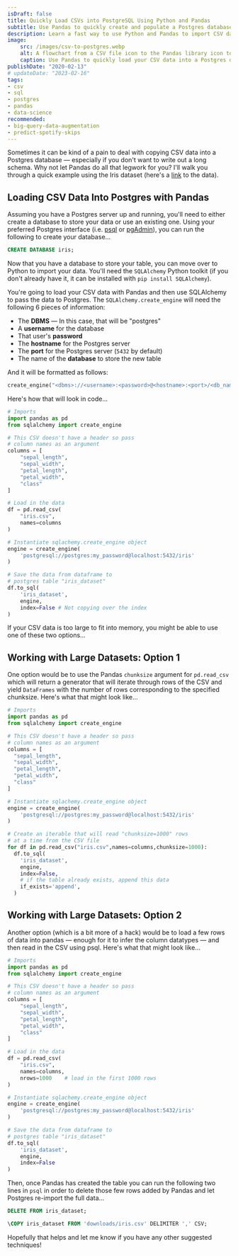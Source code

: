 ```yaml
---
isDraft: false
title: Quickly Load CSVs into PostgreSQL Using Python and Pandas
subtitle: Use Pandas to quickly create and populate a Postgres database
description: Learn a fast way to use Python and Pandas to import CSV data into a Postgres database. Let Pandas infer data types and create the SQL schema for you.
image:
    src: /images/csv-to-postgres.webp
    alt: A flowchart from a CSV file icon to the Pandas library icon to a Postgres database icon.
    caption: Use Pandas to quickly load your CSV data into a Postgres database
publishDate: "2020-02-13"
# updateDate: "2023-02-16"
tags:
- csv
- sql
- postgres
- pandas
- data-science
recommended:
- big-query-data-augmentation
- predict-spotify-skips
---
```


Sometimes it can be kind of a pain to deal with copying CSV data into a Postgres database — especially if you don't want to write out a long schema. Why not let Pandas do all that legwork for you? I'll walk you through a quick example using the Iris dataset (here's a [link](https://archive.ics.uci.edu/ml/datasets/Iris) to the data).

## Loading CSV Data Into Postgres with Pandas

Assuming you have a Postgres server up and running, you'll need to either create a database to store your data or use an existing one. Using your preferred Postgres interface (i.e. [psql](https://www.postgresql.org/docs/9.3/app-psql.html) or [pgAdmin](https://www.pgadmin.org/)), you can run the following to create your database…

```sql
CREATE DATABASE iris;
```

Now that you have a database to store your table, you can move over to Python to import your data. You'll need the `SQLAlchemy` Python toolkit (if you don't already have it, it can be installed with `pip install SQLAlchemy`).

You're going to load your CSV data with Pandas and then use SQLAlchemy to pass the data to Postgres. The `SQLAlchemy.create_engine` will need the following 6 pieces of information:

- The **DBMS** — In this case, that will be "postgres"
- A **username** for the database
- That user's **password**
- The **hostname** for the Postgres server
- The **port** for the Postgres server (`5432` by default)
- The name of the **database** to store the new table

And it will be formatted as follows:

```py
create_engine("<dbms>://<username>:<password>@<hostname>:<port>/<db_name>")
```

Here's how that will look in code...

```py
# Imports
import pandas as pd
from sqlalchemy import create_engine

# This CSV doesn't have a header so pass
# column names as an argument
columns = [
    "sepal_length",
    "sepal_width",
    "petal_length",
    "petal_width",
    "class"
]

# Load in the data
df = pd.read_csv(
    "iris.csv",
    names=columns
)

# Instantiate sqlachemy.create_engine object
engine = create_engine(
    'postgresql://postgres:my_password@localhost:5432/iris'
)

# Save the data from dataframe to
# postgres table "iris_dataset"
df.to_sql(
    'iris_dataset', 
    engine,
    index=False # Not copying over the index
)
```

If your CSV data is too large to fit into memory, you might be able to use one of these two options…

## Working with Large Datasets: Option 1

One option would be to use the Pandas `chunksize` argument for `pd.read_csv` which will return a generator that will iterate through rows of the CSV and yield `DataFrames` with the number of rows corresponding to the specified chunksize. Here's what that might look like…

```py
# Imports
import pandas as pd
from sqlalchemy import create_engine

# This CSV doesn't have a header so pass
# column names as an argument
columns = [
  "sepal_length",
  "sepal_width",
  "petal_length",
  "petal_width",
  "class"
]

# Instantiate sqlachemy.create_engine object
engine = create_engine(
    'postgresql://postgres:my_password@localhost:5432/iris'
)

# Create an iterable that will read "chunksize=1000" rows
# at a time from the CSV file
for df in pd.read_csv("iris.csv",names=columns,chunksize=1000):
  df.to_sql(
    'iris_dataset', 
    engine,
    index=False,
    # if the table already exists, append this data
    if_exists='append',
  )
```

## Working with Large Datasets: Option 2

Another option (which is a bit more of a hack) would be to load a few rows of data into pandas — enough for it to infer the column datatypes — and then read in the CSV using psql. Here's what that might look like…

```py
# Imports
import pandas as pd
from sqlalchemy import create_engine

# This CSV doesn't have a header so pass
# column names as an argument
columns = [
    "sepal_length",
    "sepal_width",
    "petal_length",
    "petal_width",
    "class"
]

# Load in the data
df = pd.read_csv(
    "iris.csv",
    names=columns,
    nrows=1000    # load in the first 1000 rows
)

# Instantiate sqlachemy.create_engine object
engine = create_engine(
    'postgresql://postgres:my_password@localhost:5432/iris'
)

# Save the data from dataframe to
# postgres table "iris_dataset"
df.to_sql(
    'iris_dataset', 
    engine,
    index=False
)
```

Then, once Pandas has created the table you can run the following two lines in `psql` in order to delete those few rows added by Pandas and let Postgres re-import the full data...

```sql
DELETE FROM iris_dataset;

\COPY iris_dataset FROM 'downloads/iris.csv' DELIMITER ',' CSV; 
```

Hopefully that helps and let me know if you have any other suggested techniques!

